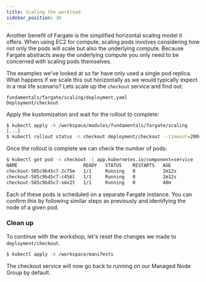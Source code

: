 ```yaml
---
title: Scaling the workload
sidebar_position: 30
---
```


Another benefit of Fargate is the simplified horizontal scaling model it offers. When using EC2 for compute, scaling pods involves considering how not only the pods will scale but also the underlying compute. Because Fargate abstracts away the underlying compute you only need to be concerned with scaling pods themselves.

The examples we've looked at so far have only used a single pod replica. What happens if we scale this out horizontally as we would typically expect in a real life scenario? Lets scale up the `checkout` service and find out:

```kustomization
fundamentals/fargate/scaling/deployment.yaml
Deployment/checkout
```

Apply the kustomization and wait for the rollout to complete:

```bash timeout=240
$ kubectl apply -k /workspace/modules/fundamentals/fargate/scaling
[...]
$ kubectl rollout status -n checkout deployment/checkout --timeout=200s
```

Once the rollout is complete we can check the number of pods:

```bash
$ kubectl get pod -n checkout -l app.kubernetes.io/component=service
NAME                        READY   STATUS    RESTARTS   AGE
checkout-585c9b45c7-2c75m   1/1     Running   0          2m12s
checkout-585c9b45c7-c456l   1/1     Running   0          2m12s
checkout-585c9b45c7-xmx2t   1/1     Running   0          40m
```

Each of these pods is scheduled on a separate Fargate instance. You can confirm this by following similar steps as previously and identifying the node of a given pod.

### Clean up

To continue with the workshop, let's reset the changes we made to `deployment/checkout`. 

```bash timeout=300 wait=30
$ kubectl apply -k /workspace/manifests
```

The checkout service will now go back to running on our Managed Node Group by default.